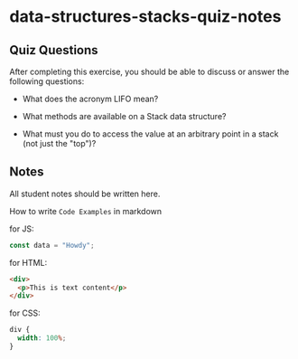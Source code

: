 # data-structures-stacks-quiz-notes

## Quiz Questions

After completing this exercise, you should be able to discuss or answer the following questions:

- What does the acronym LIFO mean?

- What methods are available on a Stack data structure?

- What must you do to access the value at an arbitrary point in a stack (not just the "top")?


## Notes

All student notes should be written here.


How to write `Code Examples` in markdown

for JS:

```javascript
const data = "Howdy";
```

for HTML:

```html
<div>
  <p>This is text content</p>
</div>
```

for CSS:

```css
div {
  width: 100%;
}
```